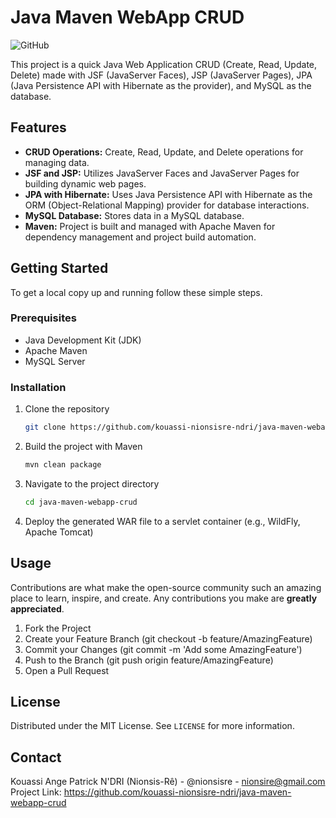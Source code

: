 # Java Maven WebApp CRUD

![GitHub](https://img.shields.io/github/license/kouassi-nionsisre-ndri/java-maven-webapp-crud)

This project is a quick Java Web Application CRUD (Create, Read, Update, Delete) made with JSF (JavaServer Faces), JSP (JavaServer Pages), JPA (Java Persistence API with Hibernate as the provider), and MySQL as the database.

## Features

- **CRUD Operations:** Create, Read, Update, and Delete operations for managing data.
- **JSF and JSP:** Utilizes JavaServer Faces and JavaServer Pages for building dynamic web pages.
- **JPA with Hibernate:** Uses Java Persistence API with Hibernate as the ORM (Object-Relational Mapping) provider for database interactions.
- **MySQL Database:** Stores data in a MySQL database.
- **Maven:** Project is built and managed with Apache Maven for dependency management and project build automation.

## Getting Started

To get a local copy up and running follow these simple steps.

### Prerequisites

- Java Development Kit (JDK)
- Apache Maven
- MySQL Server

### Installation

1. Clone the repository
   ```sh
   git clone https://github.com/kouassi-nionsisre-ndri/java-maven-webapp-crud.git

2. Build the project with Maven
   ```sh
   mvn clean package

3. Navigate to the project directory
   ```sh
   cd java-maven-webapp-crud

4. Deploy the generated WAR file to a servlet container (e.g., WildFly, Apache Tomcat)

## Usage

Contributions are what make the open-source community such an amazing place to learn, inspire, and create. Any contributions you make are **greatly appreciated**.

1. Fork the Project
2. Create your Feature Branch (git checkout -b feature/AmazingFeature)
3. Commit your Changes (git commit -m 'Add some AmazingFeature')
4. Push to the Branch (git push origin feature/AmazingFeature)
5. Open a Pull Request

## License

Distributed under the MIT License. See `LICENSE` for more information.

## Contact

Kouassi Ange Patrick N'DRI (Nionsis-Rê) - @nionsisre - nionsire@gmail.com
Project Link: https://github.com/kouassi-nionsisre-ndri/java-maven-webapp-crud
